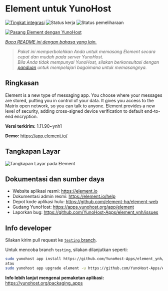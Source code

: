 <!--
N.B.: README ini dibuat secara otomatis oleh <https://github.com/YunoHost/apps/tree/master/tools/readme_generator>
Ini TIDAK boleh diedit dengan tangan.
-->

# Element untuk YunoHost

[![Tingkat integrasi](https://apps.yunohost.org/badge/integration/element)](https://ci-apps.yunohost.org/ci/apps/element/)
![Status kerja](https://apps.yunohost.org/badge/state/element)
![Status pemeliharaan](https://apps.yunohost.org/badge/maintained/element)

[![Pasang Element dengan YunoHost](https://install-app.yunohost.org/install-with-yunohost.svg)](https://install-app.yunohost.org/?app=element)

*[Baca README ini dengan bahasa yang lain.](./ALL_README.md)*

> *Paket ini memperbolehkan Anda untuk memasang Element secara cepat dan mudah pada server YunoHost.*  
> *Bila Anda tidak mempunyai YunoHost, silakan berkonsultasi dengan [panduan](https://yunohost.org/install) untuk mempelajari bagaimana untuk memasangnya.*

## Ringkasan

Element is a new type of messaging app. You choose where your messages are stored, putting you in control of your data. It gives you access to the Matrix open network, so you can talk to anyone. Element provides a new level of security, adding cross-signed device verification to default end-to-end encryption.

**Versi terkirim:** 1.11.90~ynh1

**Demo:** <https://app.element.io/>

## Tangkapan Layar

![Tangkapan Layar pada Element](./doc/screenshots/homepage-all-platforms-1_1.png)

## Dokumentasi dan sumber daya

- Website aplikasi resmi: <https://element.io>
- Dokumentasi admin resmi: <https://element.io/help>
- Depot kode aplikasi hulu: <https://github.com/element-hq/element-web>
- Gudang YunoHost: <https://apps.yunohost.org/app/element>
- Laporkan bug: <https://github.com/YunoHost-Apps/element_ynh/issues>

## Info developer

Silakan kirim pull request ke [`testing` branch](https://github.com/YunoHost-Apps/element_ynh/tree/testing).

Untuk mencoba branch `testing`, silakan dilanjutkan seperti:

```bash
sudo yunohost app install https://github.com/YunoHost-Apps/element_ynh/tree/testing --debug
atau
sudo yunohost app upgrade element -u https://github.com/YunoHost-Apps/element_ynh/tree/testing --debug
```

**Info lebih lanjut mengenai pemaketan aplikasi:** <https://yunohost.org/packaging_apps>
